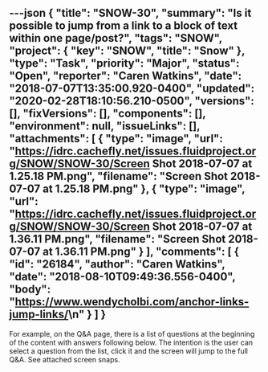---json
{
  "title": "SNOW-30",
  "summary": "Is it possible to jump from a link to a block of text within one page/post?",
  "tags": "SNOW",
  "project": {
    "key": "SNOW",
    "title": "Snow"
  },
  "type": "Task",
  "priority": "Major",
  "status": "Open",
  "reporter": "Caren Watkins",
  "date": "2018-07-07T13:35:00.920-0400",
  "updated": "2020-02-28T18:10:56.210-0500",
  "versions": [],
  "fixVersions": [],
  "components": [],
  "environment": null,
  "issueLinks": [],
  "attachments": [
    {
      "type": "image",
      "url": "https://idrc.cachefly.net/issues.fluidproject.org/SNOW/SNOW-30/Screen Shot 2018-07-07 at 1.25.18 PM.png",
      "filename": "Screen Shot 2018-07-07 at 1.25.18 PM.png"
    },
    {
      "type": "image",
      "url": "https://idrc.cachefly.net/issues.fluidproject.org/SNOW/SNOW-30/Screen Shot 2018-07-07 at 1.36.11 PM.png",
      "filename": "Screen Shot 2018-07-07 at 1.36.11 PM.png"
    }
  ],
  "comments": [
    {
      "id": "26184",
      "author": "Caren Watkins",
      "date": "2018-08-10T09:49:36.556-0400",
      "body": "<https://www.wendycholbi.com/anchor-links-jump-links/>\n"
    }
  ]
}
---
For example, on the Q\&A page, there is a list of questions at the beginning of the content with answers following below. The intention is the user can select a question from the list, click it and the screen will jump to the full Q\&A. See attached screen snaps.

        